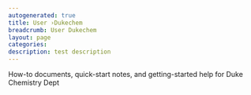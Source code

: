 ```yaml
---
autogenerated: true
title: User ›Dukechem
breadcrumb: User Dukechem
layout: page
categories: 
description: test description
---
```


How-to documents, quick-start notes, and getting-started help for Duke Chemistry Dept
